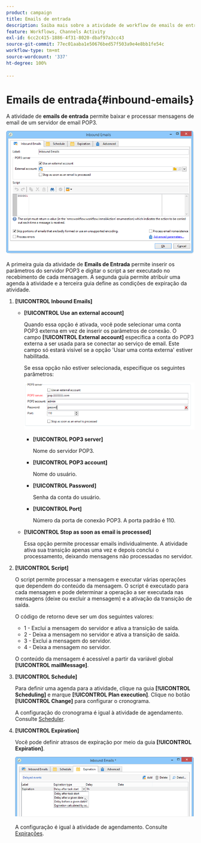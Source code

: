 ```yaml
---
product: campaign
title: Emails de entrada
description: Saiba mais sobre a atividade de workflow de emails de entrada
feature: Workflows, Channels Activity
exl-id: 6cc2c415-1886-4f31-8020-dbaf97a3cc43
source-git-commit: 77ec01aaba1e50676bed57f503a9e4e8bb1fe54c
workflow-type: tm+mt
source-wordcount: '337'
ht-degree: 100%

---
```


# Emails de entrada{#inbound-emails}



A atividade de **emails de entrada** permite baixar e processar mensagens de email de um servidor de email POP3.

![](assets/email_rec_edit_1.png)

A primeira guia da atividade de **Emails de Entrada** permite inserir os parâmetros do servidor POP3 e digitar o script a ser executado no recebimento de cada mensagem. A segunda guia permite atribuir uma agenda à atividade e a terceira guia define as condições de expiração da atividade.

1. **[!UICONTROL Inbound Emails]**

   * **[!UICONTROL Use an external account]**

     Quando essa opção é ativada, você pode selecionar uma conta POP3 externa em vez de inserir os parâmetros de conexão. O campo **[!UICONTROL External account]** especifica a conta do POP3 externa a ser usada para se conectar ao serviço de email. Este campo só estará visível se a opção &#39;Usar uma conta externa&#39; estiver habilitada.

     Se essa opção não estiver selecionada, especifique os seguintes parâmetros:

     ![](assets/email_rec_edit_1b.png)

      * **[!UICONTROL POP3 server]**

        Nome do servidor POP3.

      * **[!UICONTROL POP3 account]**

        Nome do usuário.

      * **[!UICONTROL Password]**

        Senha da conta do usuário.

      * **[!UICONTROL Port]**

        Número da porta de conexão POP3. A porta padrão é 110.

   * **[!UICONTROL Stop as soon as email is processed]**

     Essa opção permite processar emails individualmente. A atividade ativa sua transição apenas uma vez e depois conclui o processamento, deixando mensagens não processadas no servidor.

1. **[!UICONTROL Script]**

   O script permite processar a mensagem e executar várias operações que dependem do conteúdo da mensagem. O script é executado para cada mensagem e pode determinar a operação a ser executada nas mensagens (deixe ou excluir a mensagem) e a ativação da transição de saída.

   O código de retorno deve ser um dos seguintes valores:

   * 1 - Exclui a mensagem do servidor e ativa a transição de saída.
   * 2 - Deixa a mensagem no servidor e ativa a transição de saída.
   * 3 - Exclui a mensagem do servidor.
   * 4 - Deixa a mensagem no servidor.

   O conteúdo da mensagem é acessível a partir da variável global **[!UICONTROL mailMessage]**.

1. **[!UICONTROL Schedule]**

   Para definir uma agenda para a atividade, clique na guia **[!UICONTROL Scheduling]** e marque **[!UICONTROL Plan execution]**. Clique no botão **[!UICONTROL Change]** para configurar o cronograma.

   A configuração do cronograma é igual à atividade de agendamento. Consulte [Scheduler](scheduler.md).

1. **[!UICONTROL Expiration]**

   Você pode definir atrasos de expiração por meio da guia **[!UICONTROL Expiration]**.

   ![](assets/email_rec_edit_3.png)

   A configuração é igual à atividade de agendamento. Consulte [Expirações](define-approvals.md).
